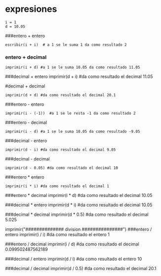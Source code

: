 # expresiones

```
i = 1
d = 10.05
```


###entero + entero
```
escribir(i + i)  # a 1 se le suma 1 da como resultado 2
```

### entero + decimal
```
imprimir(i + d) #a 1 se le suma 10.05 da como resultado 11.05
```

###decimal + entero
imprimir(d + i) #da como resultado el decimal 11.05

#decimal + decimal
```
imprimir(d + d) #da como resultado el decimal 20.1
```


###entero - entero
```
imprimir(i - (-1))  #a 1 se le resta -1 da como resultado 2
```

###entero - decimal
```
imprimir(i - d) #a 1 se le suma 10.05 da como resultado -9.05
```

###decimal - entero
```
imprimir(d - i) #da como resultado el decimal 9.05
```

###decimal - decimal
```
imprimir(d - 0.05) #da como resultado el decimal 10
```

###entero * entero
```
imprimir(i * i) #da como resultado el decimal 1
```

###entero * decimal
imprimir(i * d) #da como resultado el decimal 10.05

###decimal * entero
imprimir(d * i) #da como resultado el decimal 10.05

###decimal * decimal
imprimir(d * 0.5) #da como resultado el decimal 5.025

imprimir("############## division ###############")
###entero / entero
imprimir(i / i) #da como resultado el entero 1

###entero / decimal
imprimir(i / d) #da como resultado el decimal 0.099502487562189

###decimal / entero
imprimir(d / i) #da como resultado el entero 10

###decimal / decimal
imprimir(d / 0.5) #da como resultado el decimal 20.1